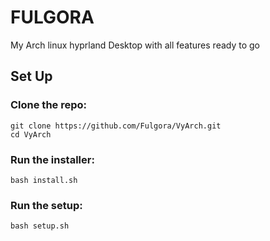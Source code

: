 # FULGORA
My Arch linux hyprland Desktop with all features ready to go

## Set Up

### Clone the repo:
```
git clone https://github.com/Fulgora/VyArch.git
cd VyArch
```
### Run the installer:
```
bash install.sh
```

### Run the setup:
```
bash setup.sh
```
